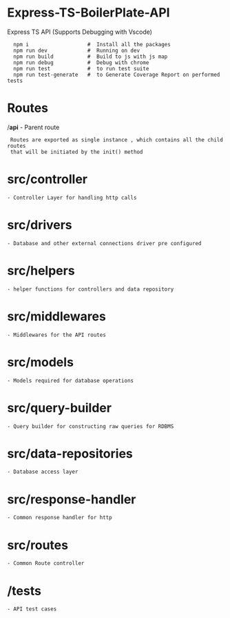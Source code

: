 # Express-TS-BoilerPlate-API


Express TS API (Supports Debugging with Vscode)


      
      npm i                   #  Install all the packages 
      npm run dev             #  Running on dev 
      npm run build           #  Build to js with js map 
      npm run debug           #  Debug with chrome 
      npm run test            #  to run test suite 
      npm run test-generate   #  to Generate Coverage Report on performed tests 



 
  # Routes
  /**api**   - Parent route


     Routes are exported as single instance , which contains all the child routes 
     that will be initiated by the init() method  
           
   # src/controller

    - Controller Layer for handling http calls


   # src/drivers

    - Database and other external connections driver pre configured


   # src/helpers

    - helper functions for controllers and data repository

   # src/middlewares

    - Middlewares for the API routes


   # src/models

    - Models required for database operations


   # src/query-builder

    - Query builder for constructing raw queries for RDBMS 

   # src/data-repositories

    - Database access layer

   # src/response-handler

    - Common response handler for http 

   # src/routes

    - Common Route controller  


   # /tests

    - API test cases  

